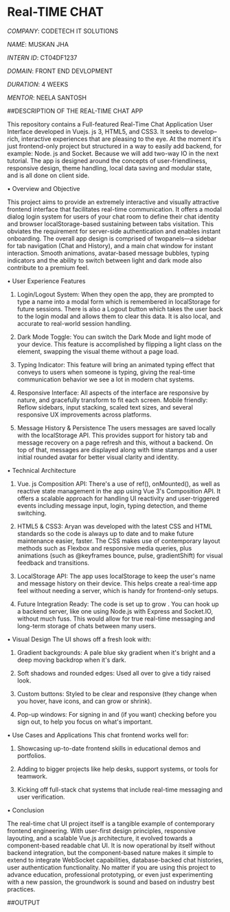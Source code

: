 # Real-TIME CHAT

*COMPANY*: CODETECH IT SOLUTIONS 

*NAME*: MUSKAN JHA 

*INTERN ID*: CT04DF1237

*DOMAIN*: FRONT END DEVLOPMENT

*DURATION*: 4 WEEKS

*MENTOR*: NEELA SANTOSH

##DESCRIPTION OF THE REAL-TIME CHAT APP

This repository contains a Full-featured Real-Time Chat Application User Interface developed in Vuejs. js 3, HTML5, and CSS3. It seeks to develop–rich, interactive experiences that are pleasing to the eye. At the moment it's just frontend-only project but structured in a way to easily add backend, for example: Node. js and Socket. Because we will add two-way IO in the next tutorial. The app is designed around the concepts of user-friendliness, responsive design, theme handling, local data saving and modular state, and is all done on client side.

• Overview and Objective

This project aims to provide an extremely interactive and visually attractive frontend interface that facilitates real-time communication. It offers a modal dialog login system for users of your chat room to define their chat identity and browser localStorage-based sustaining between tabs visitation. This obviates the requirement for server-side authentication and enables instant onboarding. The overall app design is comprised of twopanels—a sidebar for tab navigation (Chat and History), and a main chat window for instant interaction. Smooth animations, avatar-based message bubbles, typing indicators and the ability to switch between light and dark mode also contribute to a premium feel.

• User Experience Features

1. Login/Logout System: When they open the app, they are prompted to type a name into a modal form which is remembered in localStorage for future sessions. There is also a Logout button which takes the user back to the login modal and allows them to clear this data. It is also local, and accurate to real-world session handling.

2. Dark Mode Toggle: You can switch the Dark Mode and light mode of your device. This feature is accomplished by flipping a light class on the element, swapping the visual theme without a page load.

3. Typing Indicator: This feature will bring an animated typing effect that conveys to users when someone is typing, giving the real-time communication behavior we see a lot in modern chat systems.

4. Responsive Interface: All aspects of the interface are responsive by nature, and gracefully transform to fit each screen. Mobile friendly: Reflow sidebars, input stacking, scaled text sizes, and several responsive UX improvements across platforms.

5. Message History & Persistence The users messages are saved locally with the localStorage API. This provides support for history tab and message recovery on a page refresh and this, without a backend. On top of that, messages are displayed along with time stamps and a user initial rounded avatar for better visual clarity and identity.

• Technical Architecture

1. Vue. js Composition API: There's a use of ref(), onMounted(), as well as reactive state management in the app using Vue 3's Composition API. It offers a scalable approach for handling UI reactivity and user-triggered events including message input, login, typing detection, and theme switching.

2. HTML5 & CSS3: Aryan was developed with the latest CSS and HTML standards so the code is always up to date and to make future maintenance easier, faster. The CSS makes use of contemporary layout methods such as Flexbox and responsive media queries, plus animations (such as @keyframes bounce, pulse, gradientShift) for visual feedback and transitions.

3. LocalStorage API: The app uses localStorage to keep the user's name and message history on their device. This helps create a real-time app feel without needing a server, which is handy for frontend-only setups.

4. Future Integration Ready: The code is set up to grow . You can hook up a backend server, like one using Node.js with Express and Socket.IO, without much fuss. This would allow for true real-time messaging and long-term storage of chats between many users.

• Visual Design
The UI shows off a fresh look with:

1. Gradient backgrounds: A pale blue sky gradient when it's bright and a deep moving backdrop when it's dark.

2. Soft shadows and rounded edges: Used all over to give a tidy raised look.

3. Custom buttons: Styled to be clear and responsive (they change when you hover, have icons, and can grow or shrink).

4. Pop-up windows: For signing in and (if you want) checking before you sign out, to help you focus on what's important.

• Use Cases and Applications
This chat frontend works well for:

1. Showcasing up-to-date frontend skills in educational demos and portfolios.

2. Adding to bigger projects like help desks, support systems, or tools for teamwork.

3. Kicking off full-stack chat systems that include real-time messaging and user verification.

• Conclusion

The real-time chat UI project itself is a tangible example of contemporary frontend engineering. With user-first design principles, responsive layouting, and a scalable Vue.js architecture, it evolved towards a component-based readable chat UI. It is now operational by itself without backend integration, but the component-based nature makes it simple to extend to integrate WebSocket capabilities, database-backed chat histories, user authentication functionality. No matter if you are using this project to advance education, professional prototyping, or even just experimenting with a new passion, the groundwork is sound and based on industry best practices.

##OUTPUT


    





